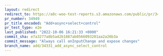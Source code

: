 ```yaml
---
layout: redirect
redirect_to: https://a8c-woo-test-reports.s3.amazonaws.com/public/pr/34949/e2e/index.html
pr_number: 34949
pr_title_encoded: "Add+async+select+control"
pr_test_type: e2e
last_published: "2022-10-06 16:21:33 +0000"
commit_sha: e7a3277a8b5a42b1887ab0566093201aa2a26b3a
commit_message: "Always call onInputChange and expose changes"
branch_name: add/34331_add_async_select_control
---
```

